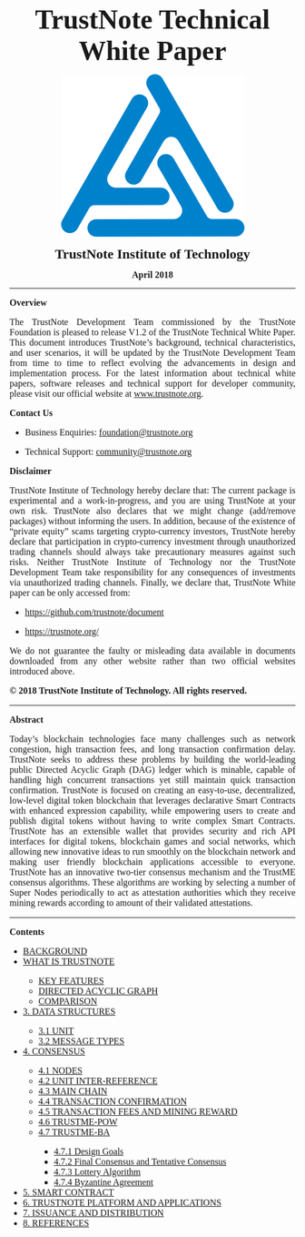 <html>
<div align="center">
<p><font face="cambria" size="12"><b>TrustNote Technical White Paper</b></font></p>

<p><a target="_blank" href="Docs/ICO.png"><img align="center" src="Docs/ICO.png"></a></p>

<p><font face="cambria" size="5"><b>TrustNote Institute of Technology</b></font></p>

<p><font face="cambria" size="3"><b>April 2018</b></font></p>
</div>

------

<div align="justify">

<font face="cambria" size="3">

<b>Overview</b>

<p>The TrustNote Development Team commissioned by the TrustNote Foundation is pleased to release V1.2 of the TrustNote Technical White Paper.  This document introduces TrustNote’s background, technical characteristics, and user scenarios, it will be updated by the TrustNote Development Team from time to time to reflect evolving the advancements in design and implementation process.  For the latest information about technical white papers, software releases and technical support for developer community, please visit our official website at <a href="www.trustnote.org" target="_blank" rel="external">www.trustnote.org</a>.</p>

<b>Contact Us</b>
<ul>
<li><p>Business Enquiries:  <a href="foundation@trustnote.org" target="_blank" rel="external">foundation@trustnote.org</a></p></li>
<li><p>Technical Support:  <a href="community@trustnote.org" target="_blank" rel="external">community@trustnote.org</a></p></li>
</ul>

<b>Disclaimer</b>
<p><!--justify-->TrustNote Institute of Technology hereby declare that: The current package is experimental and a work-in-progress, and you are using TrustNote at your own risk.  TrustNote also declares that we might change (add/remove packages) without informing the users.  In addition, because of the existence of “private equity” scams targeting crypto-currency investors, TrustNote hereby declare that participation in crypto-currency investment through unauthorized trading channels should always take precautionary measures against such risks.  Neither TrustNote Institute of Technology nor the TrustNote Development Team take responsibility for any consequences of investments via unauthorized trading channels.  Finally, we declare that, TrustNote White paper can be only accessed from:</P>
<ul>
<li><p><a href="https://github.com/trustnote/document" target="_blank" rel="external">https://github.com/trustnote/document</a></p></li>
<li><p><a href="https://trustnote.org/" target="_blank" rel="external">https://trustnote.org/</a></p></li>
</ul>
<p>We do not guarantee the faulty or misleading data available in documents downloaded from any other website rather than two official websites introduced above.</P>

<p><b>© 2018 TrustNote Institute of Technology. All rights reserved.</b></p>

</font>
</div>

------

<div align="justify">

<font face="cambria" size="3">
  
<b>Abstract</b>
<p>Today’s blockchain technologies face many challenges such as network congestion, high transaction fees, and long transaction confirmation delay.  TrustNote seeks to address these problems by building the world-leading public Directed Acyclic Graph (DAG) ledger which is minable, capable of handling high concurrent transactions yet still maintain quick transaction confirmation.  TrustNote is focused on creating an easy-to-use, decentralized, low-level digital token blockchain that leverages declarative Smart Contracts with enhanced expression capability, while empowering users to create and publish digital tokens without having to write complex Smart Contracts.  TrustNote has an extensible wallet that provides security and rich API interfaces for digital tokens, blockchain games and social networks, which allowing new innovative ideas to run smoothly on the blockchain network and making user friendly blockchain applications accessible to everyone.  TrustNote has an innovative two-tier consensus mechanism and the TrustME consensus algorithms.  These algorithms are working by selecting a number of Super Nodes periodically to act as attestation authorities which they receive mining rewards according to amount of their validated attestations.</p>

</font>
</div>

------

<div align="left">

<font face="cambria" size="3">

<b>Contents</b>
<ul>
  <li><a href="#BACKGROUND">BACKGROUND</a></li>
  <li><a href="#WHAT-IS-TRUSTNOTE">WHAT IS TRUSTNOTE</li>
    <ul><li>KEY FEATURES</li>
    <li>DIRECTED ACYCLIC GRAPH</li>
    <li>COMPARISON</li></ul>
  <li><a href="#">3.	DATA STRUCTURES</a></li>
    <ul><li><a href="#">3.1	UNIT</a></li>
    <li><a href="#">3.2	MESSAGE TYPES</a></li></ul>
  <li><a href="#">4.	CONSENSUS</a></li>
    <ul><li><a href="#">4.1	NODES</a></li>
    <li><a href="#">4.2	UNIT INTER-REFERENCE</a></li>
    <li><a href="#">4.3	MAIN CHAIN</a></li>
    <li><a href="#">4.4	TRANSACTION CONFIRMATION</a></li>
    <li><a href="#">4.5	TRANSACTION FEES AND MINING REWARD</a></li>
    <li><a href="#">4.6	TRUSTME-POW</a></li>
    <li><a href="#">4.7	TRUSTME-BA</a></li>
      <ul><li><a href="#">4.7.1	Design Goals</a></li>
      <li><a href="#">4.7.2	Final Consensus and Tentative Consensus</a></li>
      <li><a href="#">4.7.3	Lottery Algorithm</a></li>
       <li><a href="#">4.7.4	Byzantine Agreement</a></li></ul></ul>
  <li><a href="#">5.	SMART CONTRACT</a></li>
  <li><a href="#">6.	TRUSTNOTE PLATFORM AND APPLICATIONS</a></li>
  <li><a href="#">7.	ISSUANCE AND DISTRIBUTION</a></li>
  <li><a href="#">8.	REFERENCES</a></li>
<ul>
</font>
</div>
















</html>
